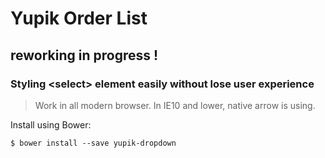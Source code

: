 Yupik Order List
================

## reworking in progress !

### Styling &lt;select&gt; element easily without lose user experience

>  Work in all modern browser. In IE10 and lower, native arrow is using.

Install using Bower:

    $ bower install --save yupik-dropdown